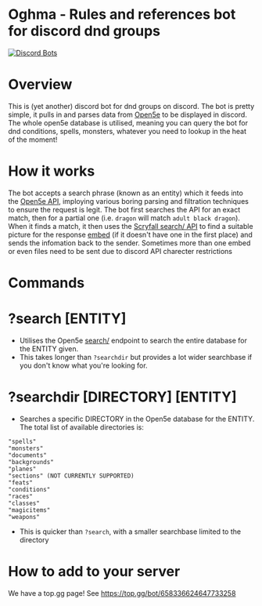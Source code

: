 # Oghma - Rules and references bot for discord dnd groups
[![Discord Bots](https://top.gg/api/widget/658336624647733258.svg)](https://top.gg/bot/658336624647733258)

# Overview 
This is (yet another) discord bot for dnd groups on discord. The bot is pretty simple, it pulls in and parses data from [Open5e](https://open5e.com/) to be displayed in discord. The whole open5e database is utilised, meaning you can query the bot for dnd conditions, spells, monsters, whatever you need to lookup in the heat of the moment!

# How it works
The bot accepts a search phrase (known as an entity) which it feeds into the [Open5e API](https://api.open5e.com/), imploying various boring parsing and filtration techniques to ensure the request is legit. The bot first searches the API for an exact match, then for a partial one (i.e. `dragon` will match `adult black dragon`). When it finds a match, it then uses the [Scryfall search/ API](https://api.scryfall.com/cards/search) to find a suitable picture for the response [embed](https://discordjs.guide/popular-topics/embeds.html) (if it doesn't have one in the first place) and sends the infomation back to the sender. Sometimes more than one embed or even files need to be sent due to discord API charecter restrictions

# Commands

# ?search [ENTITY]
- Utilises the Open5e [search/](https://api.open5e.com/search/) endpoint to search the entire database for the ENTITY given.
- This takes longer than `?searchdir` but provides a lot wider searchbase if you don't know what you're looking for.

# ?searchdir [DIRECTORY] [ENTITY]
- Searches a specific DIRECTORY in the Open5e database for the ENTITY. The total list of available directories is:
```
"spells"
"monsters"
"documents"
"backgrounds"
"planes"
"sections" (NOT CURRENTLY SUPPORTED)
"feats"
"conditions"
"races"
"classes"
"magicitems"
"weapons"
```
- This is quicker than `?search`, with a smaller searchbase limited to the directory

# How to add to your server
We have a top.gg page! See https://top.gg/bot/658336624647733258
